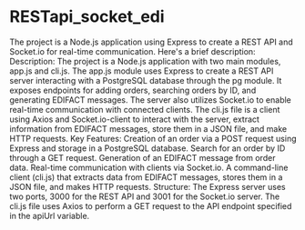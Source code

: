 # RESTapi_socket_edi
 The project is a Node.js application using Express to create a REST API and Socket.io for real-time communication. Here's a brief description:  Description: The project is a Node.js application with two main modules, app.js and cli.js. The app.js module uses Express to create a REST API server interacting with a PostgreSQL database through the pg module. It exposes endpoints for adding orders, searching orders by ID, and generating EDIFACT messages. The server also utilizes Socket.io to enable real-time communication with connected clients. The cli.js file is a client using Axios and Socket.io-client to interact with the server, extract information from EDIFACT messages, store them in a JSON file, and make HTTP requests.  Key Features:  Creation of an order via a POST request using Express and storage in a PostgreSQL database. Search for an order by ID through a GET request. Generation of an EDIFACT message from order data. Real-time communication with clients via Socket.io. A command-line client (cli.js) that extracts data from EDIFACT messages, stores them in a JSON file, and makes HTTP requests. Structure:  The Express server uses two ports, 3000 for the REST API and 3001 for the Socket.io server. The cli.js file uses Axios to perform a GET request to the API endpoint specified in the apiUrl variable.
